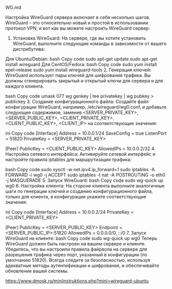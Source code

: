 WG.md

Настройка WireGuard сервера включает в себя несколько шагов. WireGuard - это относительно новый и простой в использовании протокол VPN, и вот как вы можете настроить WireGuard сервер:

1. Установка WireGuard:
На сервере, где вы хотите установить WireGuard, выполните следующие команды в зависимости от вашего дистрибутива:

Для Ubuntu/Debian:
bash
Copy code
sudo apt-get update
sudo apt-get install wireguard
Для CentOS/Fedora:
bash
Copy code
sudo yum install epel-release
sudo yum install wireguard-tools
2. Генерация ключей:
WireGuard использует пары ключей для шифрования трафика. Вы должны сгенерировать закрытый и открытый ключи для сервера и для каждого клиента.

bash
Copy code
umask 077
wg genkey | tee privatekey | wg pubkey > publickey
3. Создание конфигурационного файла:
Создайте файл конфигурации WireGuard, например, /etc/wireguard/wg0.conf, и добавьте следующее содержимое, заменив <SERVER_PRIVATE_KEY>, <SERVER_PUBLIC_KEY>, <CLIENT_PRIVATE_KEY>, <CLIENT_PUBLIC_KEY>, <CLIENT_IP> на соответствующие значения:

ini
Copy code
[Interface]
Address = 10.0.0.1/24
SaveConfig = true
ListenPort = 51820
PrivateKey = <SERVER_PRIVATE_KEY>

[Peer]
PublicKey = <CLIENT_PUBLIC_KEY>
AllowedIPs = 10.0.0.2/32
4. Настройка сетевого интерфейса:
Активируйте сетевой интерфейс и настройте правила iptables для маршрутизации трафика:

bash
Copy code
sudo sysctl -w net.ipv4.ip_forward=1
sudo iptables -A FORWARD -i wg0 -j ACCEPT
sudo iptables -t nat -A POSTROUTING -o eth0 -j MASQUERADE
5. Запуск WireGuard:
bash
Copy code
sudo wg-quick up wg0
6. Настройка клиента:
На стороне клиента выполните аналогичные шаги по генерации ключей и созданию конфигурационного файла, только для клиента, в конфигурации укажите соответствующие значения:

ini
Copy code
[Interface]
Address = 10.0.0.2/24
PrivateKey = <CLIENT_PRIVATE_KEY>

[Peer]
PublicKey = <SERVER_PUBLIC_KEY>
Endpoint = <SERVER_PUBLIC_IP>:51820
AllowedIPs = 0.0.0.0/0, ::/0
7. Запуск WireGuard на клиенте:
bash
Copy code
sudo wg-quick up wg0
Теперь WireGuard должен быть настроен на вашем сервере и клиенте. Убедитесь, что вы настроили правила файрвола на сервере для разрешения трафика через порт, указанный в конфигурации (по умолчанию 51820). Всегда следите за безопасностью, используя адекватные методы аутентификации и шифрования, и обеспечивайте обновление вашей системы.

https://www.dmosk.ru/miniinstruktions.php?mini=wireguard-ubuntu
